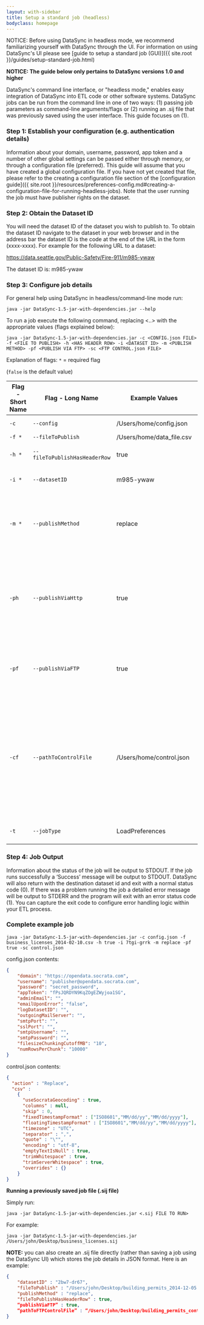 ```yaml
---
layout: with-sidebar
title: Setup a standard job (headless)
bodyclass: homepage
---
```


NOTICE: Before using DataSync in headless mode, we recommend familiarizing yourself with DataSync through the UI.  For information on using DataSync's UI please see [guide to setup a standard job (GUI)]({{ site.root }}/guides/setup-standard-job.html)

<div class="well">
<strong>NOTICE: The guide below only pertains to DataSync versions 1.0 and higher</strong>
</div>

DataSync's command line interface, or "headless mode," enables easy integration of DataSync into ETL code or other software systems.  DataSync jobs can be run from the command line in one of two ways: (1) passing job parameters as command-line arguments/flags or (2) running an .sij file that was previously saved using the user interface. This guide focuses on (1). 

### Step 1: Establish your configuration (e.g. authentication details)
Information about your domain, username, password, app token and a number of other global settings can be passed either through memory, or through a configuration file (preferred).  This guide will assume that you have created a global configuration file.  If you have not yet created that file, please refer to the creating a configuration file section of the  [configuration guide]({{ site.root }}/resources/preferences-config.md#creating-a-configuration-file-for-running-headless-jobs).  Note that the user running the job must have publisher rights on the dataset.

### Step 2: Obtain the Dataset ID
You will need the dataset ID of the dataset you wish to publish to. To obtain the dataset ID navigate to the dataset in your web browser and in the address bar the dataset ID is the code at the end of the URL in the form (xxxx-xxxx). For example for the following URL to a dataset:

https://data.seattle.gov/Public-Safety/Fire-911/m985-ywaw

The dataset ID is: m985-ywaw


### Step 3: Configure job details
For general help using DataSync in headless/command-line mode run:

```
java -jar DataSync-1.5-jar-with-dependencies.jar --help
```
To run a job execute the following command, replacing <..> with the appropriate values (flags explained below):
```
java -jar DataSync-1.5-jar-with-dependencies.jar -c <CONFIG.json FILE> -f <FILE TO PUBLISH> -h <HAS HEADER ROW> -i <DATASET ID> -m <PUBLISH METHOD> -pf <PUBLISH VIA FTP> -sc <FTP CONTROL.json FILE>
```

Explanation of flags:
`*` = required flag

<table>
  <thead>
    <tr>
      <th>Flag - Short Name</th>
      <th>Flag - Long Name</th>
      <th>Example Values</th>
      <th>Description</th>
    </tr>
  </thead>
  <tbody>
    <tr>
      <td style='text-align: left;'><code>-c</code></td>
      <td style='text-align: left;'><code>--config</code></td>
      <td style='text-align: left;'>/Users/home/config.json</td>
      <td style='text-align: left;'>Points to the config.json file you created in Step 1</td>
    </tr>
    <tr>
      <td style='text-align: left;'><code>-f *</code></td>
      <td style='text-align: left;'><code>--fileToPublish</code></td>
      <td style='text-align: left;'>/Users/home/data_file.csv</td>
      <td style='text-align: left;'>CSV or TSV file to publish</td>
    </tr>
    <tr>
      <td style='text-align: left;'><code>-h *</code></td>
      <td style='text-align: left;'><code>--fileToPublishHasHeaderRow</code></td>
      <td style='text-align: left;'>true</td>
      <td style='text-align: left;'>Set this to <code>true</code> if the file to publish has a header row, otherwise set it to <code>false</code></td>
    </tr>
    <tr>
      <td style='text-align: left;'><code>-i *</code></td>
      <td style='text-align: left;'><code>--datasetID</code></td>
      <td style='text-align: left;'>m985-ywaw</td>
      <td style='text-align: left;'>The identifier of the dataset to publish to obtained in Step 2</td>
    </tr>
    <tr>
      <td style='text-align: left;'><code>-m *</code></td>
      <td style='text-align: left;'><code>--publishMethod</code></td>
      <td style='text-align: left;'>replace</td>
      <td style='text-align: left;'>Specifies the publish method to use (<code>replace</code>, <code>upsert</code>, <code>append</code>, and <code>delete</code> are the only acceptable values, for details on the publishing methods refer to Step 3 of the <a href='http://socrata.github.io/datasync/guides/setup-standard-job.html'>Setup a Standard Job (GUI)</a></td>
    </tr>
    <tr>
      <td style='text-align: left;'><code>-ph</code></td>
      <td style='text-align: left;'><code>--publishViaHttp</code></td>
      <td style='text-align: left;'>true</td>
      <td style='text-align: left;'>Set this to <code>true</code> to use replace-via-http, which is the preferred update method because is highly efficient and can reliably handle very large files (1 million+ rows). If <code>false</code> and <code>publishViaFTP</code> is <code>false</code>, perform the dataset update using Soda2. (<code>false</code> is the default value)</td>(<code>false</code> is the default value)</td>
    </tr>
    <tr>
      <td style='text-align: left;'><code>-pf</code></td>
      <td style='text-align: left;'><code>--publishViaFTP</code></td>
      <td style='text-align: left;'>true</td>
      <td style='text-align: left;'>Set this to <code>true</code> to use FTP (currently only works for <code>replace</code>). If <code>false</code> and <code>publishViaHttp</code> is <code>false</code>,perform the dataset update using Soda2. (<code>false</code> is the default value)</td>
    </tr>
    <tr>
      <td style='text-align: left;'><code>-cf</code></td>
      <td style='text-align: left;'><code>--pathToControlFile</code></td>
      <td style='text-align: left;'>/Users/home/control.json</td>
      <td style='text-align: left;'>Specifies a Control file that configures &#8216;replace via HTTP&#8217; and &#8216;replace via FTP&#8217; jobs.  Only required when <code>-ph</code>,<code>--publishViaHttp</code> or <code>-pf</code>,<code>--publishViaFTP</code> is set to <code>true</code>. When this flag is set the <em><code>-h</code>,<code>--fileToPublishHasHeaderRow</code></em> and <em><code>-m</code>,<code>--publishMethod</code></em> flags are overridden by the settings in the supplied Control.json file. For more information on creating a control file, please see <a href='http://socrata.github.io/datasync/resources/ftp-control-config.html' Creating your control file></a></td>
    </tr>
    <tr>
      <td style='text-align: left;'><code>-t</code></td>
      <td style='text-align: left;'><code>--jobType</code></td>
      <td style='text-align: left;'>LoadPreferences</td>
      <td style='text-align: left;'>Specifies the type of job to run (default is &#8216;IntegrationJob&#8217;)</td>
    </tr>
  </tbody>
</table>

### Step 4: Job Output
Information about the status of the job will be output to STDOUT. If the job runs successfully a ‘Success’ message will be output to STDOUT.  DataSync will also return with the destination dataset id and exit with a normal status code (0). If there was a problem running the job a detailed error message will be output to STDERR and the program will exit with an error status code (1). You can capture the exit code to configure error handling logic within your ETL process.

### Complete example job

```
java -jar DataSync-1.5-jar-with-dependencies.jar -c config.json -f business_licenses_2014-02-10.csv -h true -i 7tgi-grrk -m replace -pf true -sc control.json
```

config.json contents:
```json
{
    "domain": "https://opendata.socrata.com",
    "username": "publisher@opendata.socrata.com",
    "password": "secret_password",
    "appToken": "fPsJQRDYN9KqZOgEZWyjoa1SG",
    "adminEmail": "",
    "emailUponError": "false",
    "logDatasetID": "",
    "outgoingMailServer": "",
    "smtpPort": "",
    "sslPort": "",
    "smtpUsername": "",
    "smtpPassword": "",
    "filesizeChunkingCutoffMB": "10",
    "numRowsPerChunk": "10000"
}
```

control.json contents:
```json
{
  "action" : "Replace",
  "csv" :
    {
      "useSocrataGeocoding" : true,
      "columns" : null,
      "skip" : 0,
      "fixedTimestampFormat" : ["ISO8601","MM/dd/yy","MM/dd/yyyy"],
      "floatingTimestampFormat" : ["ISO8601","MM/dd/yy","MM/dd/yyyy"],
      "timezone" : "UTC",
      "separator" : ",",
      "quote" : "\"",
      "encoding" : "utf-8",
      "emptyTextIsNull" : true,
      "trimWhitespace" : true,
      "trimServerWhitespace" : true,
      "overrides" : {}
    }
}
```

**Running a previously saved job file (.sij file)**

Simply run:

```
java -jar DataSync-1.5-jar-with-dependencies.jar <.sij FILE TO RUN>
```

For example:

```
java -jar DataSync-1.5-jar-with-dependencies.jar /Users/john/Desktop/business_licenses.sij
```

**NOTE:** you can also create an .sij file directly (rather than saving a job using the DataSync UI) which stores the job details in JSON format. Here is an example:

```json
{
    "datasetID" : "2bw7-dr67",
    "fileToPublish" : "/Users/john/Desktop/building_permits_2014-12-05.csv",
    "publishMethod" : "replace",
    "fileToPublishHasHeaderRow" : true,
    “publishViaFTP” : true,
    “pathToFTPControlFile” : “/Users/john/Desktop/building_permits_control.json”
}
```
